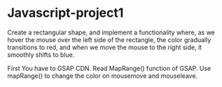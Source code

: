 # Javascript-project1
Create a rectangular shape, and implement a functionality where, as we hover the mouse over the left side of the rectangle, the color gradually transitions to red, and when we move the mouse to the right side, it smoothly shifts to blue.

 First You have to GSAP CDN.
 Read MapRange() function of GSAP.
 Use mapRange() to change the color on mousemove and mouseleave.
